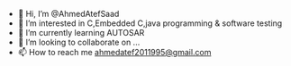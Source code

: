 - 👋 Hi, I’m @AhmedAtefSaad
- 👀 I’m interested in C,Embedded C,java programming & software testing  
- 🌱 I’m currently learning AUTOSAR 
- 💞️ I’m looking to collaborate on ...
- 📫 How to reach me ahmedatef2011995@gmail.com

<!---
AhmedAtefSaad/AhmedAtefSaad is a ✨ special ✨ repository because its `README.md` (this file) appears on your GitHub profile.
You can click the Preview link to take a look at your changes.
--->
